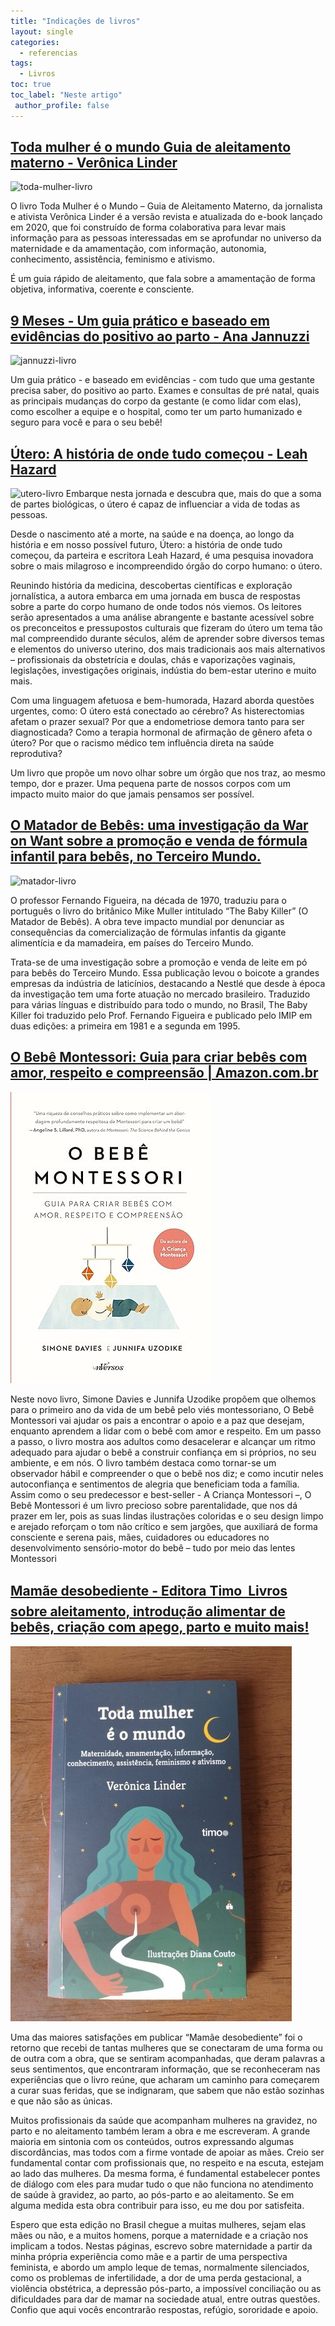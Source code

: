 ```yaml
---
title: "Indicações de livros"
layout: single
categories:
  - referencias
tags:
  - Livros
toc: true
toc_label: "Neste artigo"
 author_profile: false
---
```


## [Toda mulher é o mundo  Guia de aleitamento materno - Verônica Linder](https://www.loja.editoratimo.com.br/toda-mulher-e-o-mundo)
![toda-mulher-livro](assets/images/toda-mulher-livro.jpg)

O livro Toda Mulher é o Mundo – Guia de Aleitamento Materno, da jornalista e ativista Verônica Linder é a versão revista e atualizada do e-book lançado em 2020, que foi construído de forma colaborativa para levar mais informação para as pessoas interessadas em se aprofundar no universo da maternidade e da amamentação, com informação, autonomia, conhecimento, assistência, feminismo e ativismo.

É um guia rápido de aleitamento, que fala sobre a amamentação de forma objetiva, informativa, coerente e consciente.

## [9 Meses - Um guia prático e baseado em evidências do positivo ao parto - Ana Jannuzzi ](https://www.amazon.com.br/Meses-prático-evidências-positivo-Jannuzzi/dp/6500738691)
![jannuzzi-livro](assets/images/jannuzzi-livro.jpg)

Um guia prático - e baseado em evidências - com tudo que uma gestante precisa saber, do positivo ao parto. Exames e consultas de pré natal, quais as principais mudanças do corpo da gestante (e como lidar com elas), como escolher a equipe e o hospital, como ter um parto humanizado e seguro para você e para o seu bebê!

## [Útero: A história de onde tudo começou - Leah Hazard](https://www.amazon.com.br/Útero-história-onde-tudo-começou/dp/8542221826)
![utero-livro](assets/images/utero-livro.jpg)
Embarque nesta jornada e descubra que, mais do que a soma de partes biológicas, o útero é capaz de influenciar a vida de todas as pessoas.

Desde o nascimento até a morte, na saúde e na doença, ao longo da história e em nosso possível futuro, Útero: a história de onde tudo começou, da parteira e escritora Leah Hazard, é uma pesquisa inovadora sobre o mais milagroso e incompreendido órgão do corpo humano: o útero.

Reunindo história da medicina, descobertas científicas e exploração jornalística, a autora embarca em uma jornada em busca de respostas sobre a parte do corpo humano de onde todos nós viemos. Os leitores serão apresentados a uma análise abrangente e bastante acessível sobre os preconceitos e pressupostos culturais que fizeram do útero um tema tão mal compreendido durante séculos, além de aprender sobre diversos temas e elementos do universo uterino, dos mais tradicionais aos mais alternativos – profissionais da obstetrícia e doulas, chás e vaporizações vaginais, legislações, investigações originais, indústia do bem-estar uterino e muito mais.

Com uma linguagem afetuosa e bem-humorada, Hazard aborda questões urgentes, como: O útero está conectado ao cérebro? As histerectomias afetam o prazer sexual? Por que a endometriose demora tanto para ser diagnosticada? Como a terapia hormonal de afirmação de gênero afeta o útero? Por que o racismo médico tem influência direta na saúde reprodutiva?

Um livro que propõe um novo olhar sobre um órgão que nos traz, ao mesmo tempo, dor e prazer. Uma pequena parte de nossos corpos com um impacto muito maior do que jamais pensamos ser possível.

## [O Matador de Bebês: uma investigação da War on Want sobre a promoção e venda de fórmula infantil para bebês, no Terceiro Mundo.](http://higia.imip.org.br/handle/123456789/947)
![matador-livro](images/matador-livo.jpg)

O professor Fernando Figueira, na década de 1970, traduziu para o português o livro do britânico Mike Muller intitulado “The Baby Killer” (O Matador de Bebês). A obra teve impacto mundial por denunciar as consequências da comercialização de fórmulas infantis da gigante alimentícia e da mamadeira, em países do Terceiro Mundo.

Trata-se de uma investigação sobre a promoção e venda de leite em pó para bebês do Terceiro Mundo. Essa publicação levou o boicote a grandes empresas da indústria de laticínios, destacando a Nestlé que desde à época da investigação tem uma forte atuação no mercado brasileiro. Traduzido para várias línguas e distribuído para todo o mundo, no Brasil, The Baby Killer foi traduzido pelo Prof. Fernando Figueira e publicado pelo IMIP em duas edições: a primeira em 1981 e a segunda em 1995.

## [O Bebê Montessori: Guia para criar bebês com amor, respeito e compreensão | Amazon.com.br](https://www.amazon.com.br/Bebê-Montessori-criar-respeito-compreensão/dp/6587638627)
![montessori-livro](images/montessori-livro.jpg)

Neste novo livro, Simone Davies e Junnifa Uzodike propõem que olhemos para o primeiro ano da vida de um bebê pelo viés montessoriano, O Bebê Montessori vai ajudar os pais a encontrar o apoio e a paz que desejam, enquanto aprendem a lidar com o bebê com amor e respeito. Em um passo a passo, o livro mostra aos adultos como desacelerar e alcançar um ritmo adequado para ajudar o bebê a construir confiança em si próprios, no seu ambiente, e em nós. O livro também destaca como tornar-se um observador hábil e compreender o que o bebê nos diz; e como incutir neles autoconfiança e sentimentos de alegria que beneficiam toda a família. Assim como o seu predecessor e best-seller - A Criança Montessori –, O Bebê Montessori é um livro precioso sobre parentalidade, que nos dá prazer em ler, pois as suas lindas ilustrações coloridas e o seu design limpo e arejado reforçam o tom não crítico e sem jargões, que auxiliará de forma consciente e serena pais, mães, cuidadores ou educadores no desenvolvimento sensório-motor do bebê – tudo por meio das lentes Montessori


## [Mamãe desobediente - Editora Timo  Livros sobre aleitamento, introdução alimentar de bebês, criação com apego, parto e muito mais!](https://www.loja.editoratimo.com.br/livros/mamae-desobediente/)

![toda-mulher-livro](images/toda-mulher-livro.jpg)

Uma das maiores satisfações em publicar “Mamãe desobediente” foi o retorno que recebi de tantas mulheres que se conectaram de uma forma ou de outra com a obra, que se sentiram acompanhadas, que deram palavras a seus sentimentos, que encontraram informação, que se reconheceram nas experiências que o livro reúne, que acharam um caminho para começarem a curar suas feridas, que se indignaram, que sabem que não estão sozinhas e que não são as únicas.

Muitos profissionais da saúde que acompanham mulheres na gravidez, no parto e no aleitamento também leram a obra e me escreveram. A grande maioria em sintonia com os conteúdos, outros expressando algumas discordâncias, mas todos com a firme vontade de apoiar as mães. Creio ser fundamental contar com profissionais que, no respeito e na escuta, estejam ao lado das mulheres. Da mesma forma, é fundamental estabelecer pontes de diálogo com eles para mudar tudo o que não funciona no atendimento de saúde à gravidez, ao parto, ao pós-parto e ao aleitamento. Se em alguma medida esta obra contribuir para isso, eu me dou por satisfeita.

Espero que esta edição no Brasil chegue a muitas mulheres, sejam elas mães ou não, e a muitos homens, porque a maternidade e a criação nos implicam a todos. Nestas páginas, escrevo sobre maternidade a partir da minha própria experiência como mãe e a partir de uma perspectiva feminista, e abordo um amplo leque de temas, normalmente silenciados, como os problemas de infertilidade, a dor de uma perda gestacional, a violência obstétrica, a depressão pós-parto, a impossível conciliação ou as dificuldades para dar de mamar na sociedade atual, entre outras questões. Confio que aqui vocês encontrarão respostas, refúgio, sororidade e apoio.